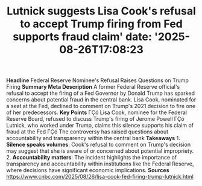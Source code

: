﻿---
title: "Lutnick suggests Lisa Cook's refusal to accept Trump firing from Fed supports fraud claim'
date: '2025-08-26T17:08:23"
category: "Markets"
summary: ""
slug: "lutnick suggests lisa cooks refusal to accept trump firing f"
source_urls:
  - "https://www.cnbc.com/2025/08/26/lisa-cook-fed-firing-trump-lutnick.html"
seo:
  title: "Lutnick suggests Lisa Cook's refusal to accept Trump firing from Fed supports fraud claim | Hash n Hedge'
  description: '"
  keywords: ["news", "markets", "brief"]
---
**Headline** Federal Reserve Nominee's Refusal Raises Questions on Trump Firing  **Summary Meta Description** A former Federal Reserve official's refusal to accept the firing of a Fed Governor by Donald Trump has sparked concerns about potential fraud in the central bank. Lisa Cook, nominated for a seat at the Fed, declined to comment on Trump's 2021 decision to fire one of her predecessors.  **Key Points**  ΓÇó Lisa Cook, nominee for the Federal Reserve Board, refused to discuss Trump's firing of Jerome Powell ΓÇó Lutnick, who worked under Trump, claims this silence supports his claim of fraud at the Fed ΓÇó The controversy has raised questions about accountability and transparency within the central bank  **Takeaways**  1. **Silence speaks volumes**: Cook's refusal to comment on Trump's decision may suggest that she is aware of or concerned about potential impropriety. 2. **Accountability matters**: The incident highlights the importance of transparency and accountability within institutions like the Federal Reserve, where decisions have significant economic implications.  **Sources** https://www.cnbc.com/2025/08/26/lisa-cook-fed-firing-trump-lutnick.html 
